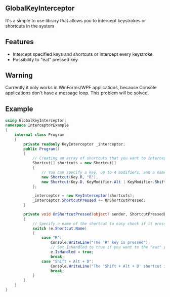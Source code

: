 ## GlobalKeyInterceptor
It's a simple to use library that allows you to intercept keystrokes or shortcuts in the system

## Features 
- Intercept specified keys and shortcuts or intercept every keystroke
- Possibility to "eat" pressed key

## Warning
Currently it only works in WinForms/WPF applications, because Console applications don't have a message loop. This problem will be solved.

## Example
```cs
using GlobalKeyInterceptor;
namespace InterceptorExample
{
    internal class Program
    {
        private readonly KeyInterceptor _interceptor;
        public Program()
        {
            // Creating an array of shortcuts that you want to intercept
            Shortcut[] shortcuts = new Shortcut[]
            {
                // You can specify a key, up to 4 modifiers, and a name
                new Shortcut(Key.R, "R"),
                new Shortcut(Key.D, KeyModifier.Alt | KeyModifier.Shift, "Shift + Alt + D")
            };

            _interceptor = new KeyInterceptor(shortcuts);
            _interceptor.ShortcutPressed += OnShortcutPressed;
        }

        private void OnShortcutPressed(object? sender, ShortcutPressedEventArgs e)
        {
            // Specify a name of the shortcut to easy check if it pressed
            switch (e.Shortcut.Name)
            {
                case "R":
                    Console.WriteLine("The 'R' key is pressed");
                    // Set IsHandled to true if you want to the "eat" pressed key
                    e.IsHandled = true;
                    break;
                case "Shift + Alt + D":
                    Console.WriteLine("The 'Shift + Alt + D' shortcut is pressed");
                    break;
            }
        }
    }
}
```
